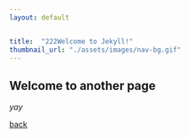 ```yaml
---
layout: default


title:  "222Welcome to Jekyll!"
thumbnail_url: "./assets/images/nav-bg.gif"
---
```


## Welcome to another page

_yay_

[back](./)
